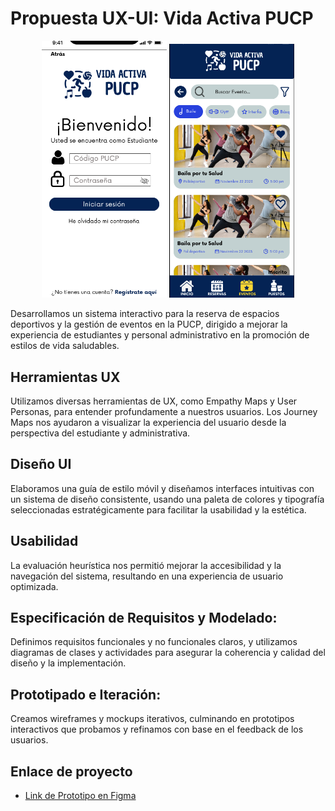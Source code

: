 
# Propuesta UX-UI: Vida Activa PUCP

<p align="center">
  <img src="/inicio.png" alt="Image 1" width="200"/>
  <img src="/Eventos.png" alt="Image 2" width="200"/>
</p>

Desarrollamos un sistema interactivo para la reserva de espacios deportivos y la gestión de eventos en la PUCP, dirigido a mejorar la experiencia de estudiantes y personal administrativo en la promoción de estilos de vida saludables.

## Herramientas UX
Utilizamos diversas herramientas de UX, como Empathy Maps y User Personas, para entender profundamente a nuestros usuarios. Los Journey Maps nos ayudaron a visualizar la experiencia del usuario desde la perspectiva del estudiante y administrativa.

## Diseño UI
Elaboramos una guía de estilo móvil y diseñamos interfaces intuitivas con un sistema de diseño consistente, usando una paleta de colores y tipografía seleccionadas estratégicamente para facilitar la usabilidad y la estética.

## Usabilidad
La evaluación heurística nos permitió mejorar la accesibilidad y la navegación del sistema, resultando en una experiencia de usuario optimizada.

## Especificación de Requisitos y Modelado:
Definimos requisitos funcionales y no funcionales claros, y utilizamos diagramas de clases y actividades para asegurar la coherencia y calidad del diseño y la implementación.

## Prototipado e Iteración:
Creamos wireframes y mockups iterativos, culminando en prototipos interactivos que probamos y refinamos con base en el feedback de los usuarios.
## Enlace de proyecto

 - [Link de Prototipo en Figma](https://www.figma.com/proto/slTRUiJj6fBMJj2p5zaWNg/E10_Prototipo?type=design&node-id=521-8725&t=B0jt8TexCNdrVI6v-1&scaling=min-zoom&page-id=521%3A8282&starting-point-node-id=521%3A8725&mode=design)


